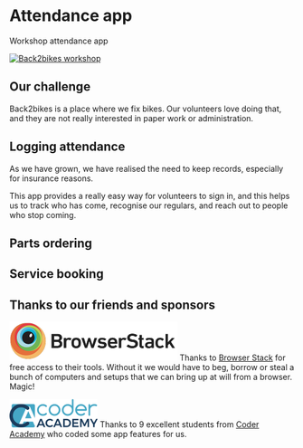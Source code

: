 # Attendance app
Workshop attendance app

[![Back2bikes workshop](http://img.youtube.com/vi/0u2h09ZFhyc/0.jpg)](http://www.youtube.com/watch?v=0u2h09ZFhyc)

## Our challenge

Back2bikes is a place where we fix bikes. Our volunteers love doing that, and they are not really interested in paper work or administration.

## Logging attendance

As we have grown, we have realised the need to keep records, especially for insurance reasons.

This app provides a really easy way for volunteers to sign in, and this helps us to track who has come, recognise our regulars, and reach out to people who stop coming.

## Parts ordering


## Service booking


## Thanks to our friends and sponsors

![Browser Stack](docs/browser-stack.png)
Thanks to [Browser Stack](https://www.browserstack.com/) for free access to their tools. Without it we would have to beg, borrow or steal a bunch of computers and setups that we can bring up at will from a browser. Magic!

![Coder Academy](docs/coder-academy.png) Thanks to 9 excellent students from [Coder Academy](https://coderacademy.edu.au/) who coded some app features for us.


